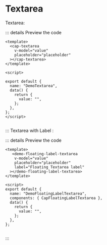 # Textarea
Textarea:

<demo-textarea></demo-textarea>

::: details Preview the code

```vue
<template>
  <cap-textarea
    v-model="value"
    placeholder="placeholder"
  ></cap-textarea>
</template>

<script>

export default {
  name: "DemoTextarea",
  data() {
    return {
      value: "",
    };
  },
};
</script>


```

:::
Textarea with Label :

<demo-floating-label-textarea></demo-floating-label-textarea>

::: details Preview the code

```vue
<template>
   <demo-floating-label-textarea
    v-model="value"
    placeholder="placeholder"
    label="Floating Textarea label"
  ></demo-floating-label-textarea>
</template>

<script>
export default {
  name: "DemoFloatingLabelTextarea",
  components: { CapFloatingLabelTextarea },
  data() {
    return {
      value: "",
    };
  },
};


```

:::

